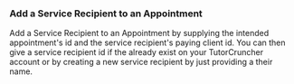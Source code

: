 ### Add a Service Recipient to an Appointment

Add a Service Recipient to an Appointment by supplying the intended appointment's id and the 
service recipient's paying client id. You can then give a service recipient id if the 
already exist on your TutorCruncher account or by creating a new service recipient by just providing
a their name.  
